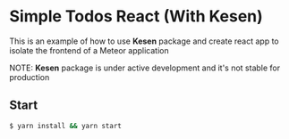 # Simple Todos React (With Kesen)

This is an example of how to use **Kesen** package and create react app to isolate the frontend of a Meteor application

NOTE: **Kesen** package is under active development and it's not stable for production

## Start

```bash
$ yarn install && yarn start
```
